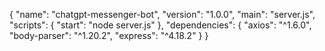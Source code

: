 
{
  "name": "chatgpt-messenger-bot",
  "version": "1.0.0",
  "main": "server.js",
  "scripts": {
    "start": "node server.js"
  },
  "dependencies": {
    "axios": "^1.6.0",
    "body-parser": "^1.20.2",
    "express": "^4.18.2"
  }
}
